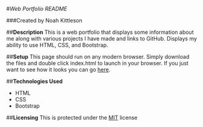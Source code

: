 #_Web Portfolio README_

###Created by Noah Kittleson

##**Description**
This is a web portfolio that displays some information about me along with various projects I have made and links to GitHub.  Displays my ability to use HTML, CSS, and Bootstrap.

##**Setup**
This page should run on any modern browser.  Simply download the files and double click index.html to launch in your browser.  If you just want to see how it looks you can go [here](http://noahkittleson.github.io/portfolio-page/).

##**Technologies Used**
* HTML
* CSS
* Bootstrap

##**Licensing**
This is protected under the [MIT](https://en.wikipedia.org/wiki/MIT_License) license
